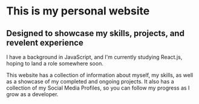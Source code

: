 <h1>This is my personal website</h1>
<h2>Designed to showcase my skills, projects, and revelent experience</h2>

I have a background in JavaScript, and I'm currently studying React.js, hoping to land a role somewhere soon.

This website has a collection of information about myself, my skills, as well as a showcase of my completed and ongoing projects.
It also has a collection of my Social Media Profiles, so you can follow my progress as I grow as a developer.
